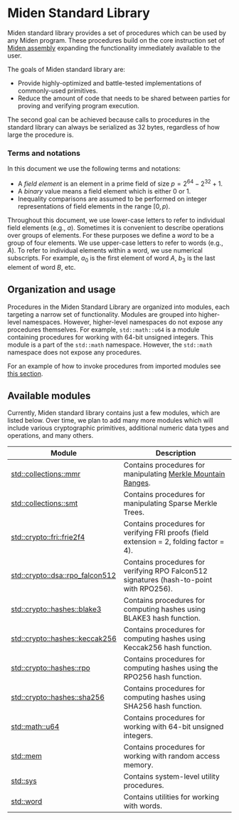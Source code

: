 # Miden Standard Library
Miden standard library provides a set of procedures which can be used by any Miden program. These procedures build on the core instruction set of [Miden assembly](../assembly/main.md) expanding the functionality immediately available to the user.

The goals of Miden standard library are:
* Provide highly-optimized and battle-tested implementations of commonly-used primitives.
* Reduce the amount of code that needs to be shared between parties for proving and verifying program execution.

The second goal can be achieved because calls to procedures in the standard library can always be serialized as 32 bytes, regardless of how large the procedure is.

### Terms and notations
In this document we use the following terms and notations:

- A *field element* is an element in a prime field of size $p = 2^{64} - 2^{32} + 1$.
- A *binary* value means a field element which is either $0$ or $1$.
- Inequality comparisons are assumed to be performed on integer representations of field elements in the range $[0, p)$.

Throughout this document, we use lower-case letters to refer to individual field elements (e.g., $a$). Sometimes it is convenient to describe operations over groups of elements. For these purposes we define a *word* to be a group of four elements. We use upper-case letters to refer to words (e.g., $A$). To refer to individual elements within a word, we use numerical subscripts. For example, $a_0$ is the first element of word $A$, $b_3$ is the last element of word $B$, etc.

## Organization and usage
Procedures in the Miden Standard Library are organized into modules, each targeting a narrow set of functionality. Modules are grouped into higher-level namespaces. However, higher-level namespaces do not expose any procedures themselves. For example, `std::math::u64` is a module containing procedures for working with 64-bit unsigned integers. This module is a part of the `std::math` namespace. However, the `std::math` namespace does not expose any procedures.

For an example of how to invoke procedures from imported modules see [this section](../assembly/code_organization.md#importing-modules).

## Available modules
Currently, Miden standard library contains just a few modules, which are listed below. Over time, we plan to add many more modules which will include various cryptographic primitives, additional numeric data types and operations, and many others.

| Module                                                              | Description                                                                                                                                                      |
|---------------------------------------------------------------------|------------------------------------------------------------------------------------------------------------------------------------------------------------------|
| [std::collections::mmr](./collections.md#merkle-mountain-range)     | Contains procedures for manipulating [Merkle Mountain Ranges](https://github.com/opentimestamps/opentimestamps-server/blob/master/doc/merkle-mountain-range.md). |
| [std::collections::smt](./collections.md#sparse-merkle-tree)        | Contains procedures for manipulating Sparse Merkle Trees.                                                                                                        |
| [std::crypto::fri::frie2f4](./crypto/fri.md#fri-extension-2-fold-4) | Contains procedures for verifying FRI proofs (field extension = 2, folding factor = 4).                                                                          |
| [std::crypto::dsa::rpo_falcon512](./crypto/dsa.md#rpo-falcon512)    | Contains procedures for verifying RPO Falcon512 signatures (hash-to-point with RPO256).                                                                          |
| [std::crypto::hashes::blake3](./crypto/hashes.md#blake3)            | Contains procedures for computing hashes using BLAKE3 hash function.                                                                                             |
| [std::crypto::hashes::keccak256](./crypto/hashes.md#keccak256)      | Contains procedures for computing hashes using Keccak256 hash function.                                                                                          |
| [std::crypto::hashes::rpo](./crypto/hashes.md#rpo256)               | Contains procedures for computing hashes using the RPO256 hash function.                                                                                         |
| [std::crypto::hashes::sha256](./crypto/hashes.md#sha256)            | Contains procedures for computing hashes using SHA256 hash function.                                                                                             |
| [std::math::u64](./math/u64.md)                                     | Contains procedures for working with 64-bit unsigned integers.                                                                                                   |
| [std::mem](./mem.md)                                                | Contains procedures for working with random access memory.                                                                                                       |
| [std::sys](./sys.md)                                                | Contains system-level utility procedures.                                                                                                                        |
| [std::word](./word.md)                                              | Contains utilities for working with words.                                                                                                                       |
